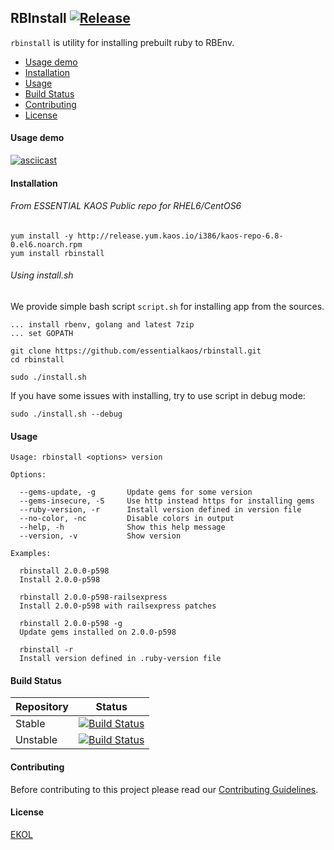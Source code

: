 ## RBInstall [![Release](https://img.shields.io/github/release/essentialkaos/rbinstall.svg?style=flat-square)](https://github.com/essentialkaos/rbinstall/releases/latest)

`rbinstall` is utility for installing prebuilt ruby to RBEnv.

* [Usage demo](#usage-demo)
* [Installation](#installation)
* [Usage](#usage)
* [Build Status](#build-status)
* [Contributing](#contributing)
* [License](#license)

#### Usage demo

[![asciicast](https://essentialkaos.com/github/rbinstall-071.gif)](https://asciinema.org/a/46878)

#### Installation

###### From ESSENTIAL KAOS Public repo for RHEL6/CentOS6

```
yum install -y http://release.yum.kaos.io/i386/kaos-repo-6.8-0.el6.noarch.rpm
yum install rbinstall
```

###### Using install.sh

We provide simple bash script `script.sh` for installing app from the sources.

```
... install rbenv, golang and latest 7zip
... set GOPATH

git clone https://github.com/essentialkaos/rbinstall.git
cd rbinstall

sudo ./install.sh
```

If you have some issues with installing, try to use script in debug mode:

```
sudo ./install.sh --debug
```

#### Usage
```
Usage: rbinstall <options> version

Options:

  --gems-update, -g       Update gems for some version
  --gems-insecure, -S     Use http instead https for installing gems
  --ruby-version, -r      Install version defined in version file
  --no-color, -nc         Disable colors in output
  --help, -h              Show this help message
  --version, -v           Show version

Examples:

  rbinstall 2.0.0-p598
  Install 2.0.0-p598

  rbinstall 2.0.0-p598-railsexpress
  Install 2.0.0-p598 with railsexpress patches

  rbinstall 2.0.0-p598 -g
  Update gems installed on 2.0.0-p598

  rbinstall -r
  Install version defined in .ruby-version file

```

#### Build Status

| Repository | Status |
|------------|--------|
| Stable | [![Build Status](https://travis-ci.org/essentialkaos/rbinstall.svg?branch=master)](https://travis-ci.org/essentialkaos/rbinstall) |
| Unstable | [![Build Status](https://travis-ci.org/essentialkaos/rbinstall.svg?branch=develop)](https://travis-ci.org/essentialkaos/rbinstall) |

#### Contributing

Before contributing to this project please read our [Contributing Guidelines](https://github.com/essentialkaos/contributing-guidelines#contributing-guidelines).

#### License

[EKOL](https://essentialkaos.com/ekol)
